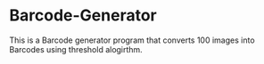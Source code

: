 # Barcode-Generator
This is a Barcode generator program that converts 100 images into Barcodes using threshold alogirthm.
